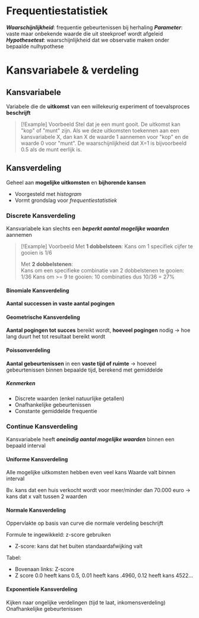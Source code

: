 # Frequentiestatistiek
***Waarschijnlijkheid***: frequentie gebeurtenissen bij herhaling
***Parameter***: vaste maar onbekende waarde die uit steekproef wordt afgeleid
***Hypothesetest***: waarschijnlijkheid dat we observatie maken onder bepaalde nulhypothese
# Kansvariabele & verdeling
## Kansvariabele
Variabele die de **uitkomst** van een willekeurig experiment of toevalsproces **beschrijft**

>[!Example] Voorbeeld
>Stel dat je een munt gooit. De uitkomst kan "kop" of "munt" zijn. Als we deze uitkomsten toekennen aan een kansvariabele X, dan kan X de waarde 1 aannemen voor "kop" en de waarde 0 voor "munt". De waarschijnlijkheid dat X=1 is bijvoorbeeld 0.5 als de munt eerlijk is.
## Kansverdeling
Geheel aan **mogelijke uitkomsten** en **bijhorende kansen**
- Voorgesteld met *histogram*
- Vormt grondslag voor *frequentiestatistiek*
### Discrete Kansverdeling
Kansvariabele kan slechts een ***beperkt aantal mogelijke waarden*** aannemen

> [!Example] Voorbeeld
> Met **1 dobbelsteen**:
> Kans om 1 specifiek cijfer te gooien is 1/6
>
> Met **2 dobbelstenen**:  
> Kans om een specifieke combinatie van 2 dobbelstenen te gooien: 1/36
> Kans om >= 9 te gooien: 10 combinaties dus 10/36 = 27%
> 
#### Binomiale Kansverdeling
**Aantal successen in vaste aantal pogingen**
#### Geometrische Kansverdeling
**Aantal pogingen tot succes** bereikt wordt, **hoeveel pogingen** nodig
-> hoe lang duurt het tot resultaat bereikt wordt
#### Poissonverdeling
**Aantal gebeurtenissen** in een **vaste tijd of ruimte**
-> hoeveel gebeurtenissen binnen bepaalde tijd, berekend met gemiddelde
##### Kenmerken
- Discrete waarden (enkel natuurlijke getallen)
- Onafhankelijke gebeurtenissen
- Constante gemiddelde frequentie
### Continue Kansverdeling
Kansvariabele heeft ***oneindig aantal mogelijke waarden*** binnen een bepaald interval
#### Uniforme Kansverdeling
Alle mogelijke uitkomsten hebben even veel kans
Waarde valt binnen interval

Bv. kans dat een huis verkocht wordt voor meer/minder dan 70.000 euro
-> kans dat x valt tussen 2 waarden

#### Normale Kansverdeling
Oppervlakte op basis van curve die normale verdeling beschrijft

Formule te ingewikkeld: z-score gebruiken
- Z-score: kans dat het buiten standaardafwijking valt

Tabel:
- Bovenaan links: Z-score
- Z score 0.0 heeft kans 0.5, 0.01 heeft kans .4960, 0.12 heeft kans 4522...
#### Exponentiele Kansverdeling
Kijken naar ongelijke verdelingen (tijd te laat, inkomensverdeling)
Onafhankelijke gebeurtenissen
